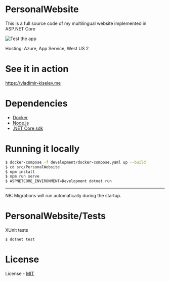 # PersonalWebsite
This is a full source code of my multilingual website implemented in ASP.NET Core

![Test the app](https://github.com/nettsundere/PersonalWebsite/workflows/Test%20the%20app/badge.svg?branch=develop)

Hosting: Azure, App Service, West US 2

# See it in action
https://vladimir-kiselev.me

# Dependencies
- [Docker](https://www.docker.com)
- [Node.js](https://nodejs.org/en/)
- [.NET Core sdk](https://www.microsoft.com/net/download)

# Running it locally

```sh
$ docker-compose -f development/docker-compose.yaml up --build
$ cd src/PersonalWebsite
$ npm install
$ npm run serve
$ ASPNETCORE_ENVIRONMENT=Development dotnet run 
```
---
NB: Migrations will run automatically during the startup. 

# PersonalWebsite/Tests
XUnit tests
```
$ dotnet test
```

# License
License - [MIT](https://github.com/nettsundere/PersonalWebsite/blob/develop/License.md)

